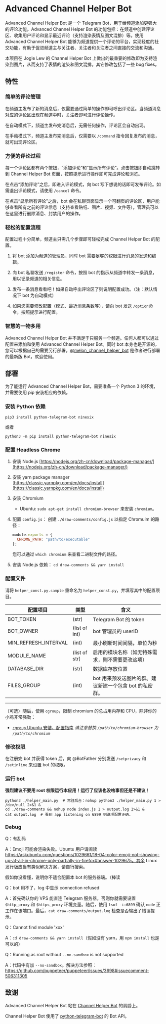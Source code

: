 # Advanced Channel Helper Bot

Advanced Channel Helper Bot 是一个 Telegram Bot，用于给频道添加更强大的评论功能。Advanced Channel Helper Bot 的功能包括：在频道中创建评论区、收集用户评论和显示最近评论（支持渲染表情及图文混排）等。使用 Advanced Channel Helper Bot 能够为频道提供一个评论的平台，实现轻度的社交功能，有助于促进频道主与关注者、关注者和关注者之间直接的交流和沟通。

本项目在 Jogle Lew 的 Channel Helper Bot 上做出的最重要的修改即为支持渲染到图片，从而支持了表情的渲染和图文混排。其它修改包括了一些 bug fixes。

## 特性

### 简单的评论管理

在频道主发布了新的消息后，仅需要通过简单的操作即可呼出评论区。当频道消息对应的评论区出现在频道中时，关注者即可进行评论操作。

在自动模式下，频道主发布完消息后，无需任何操作，评论区会自动出现。

在手动模式下，频道主发布完消息后，仅需要以 `/command` 指令回复发布的消息，就可出现评论区。

### 方便的评论过程

每一个评论区都有两个按钮，“添加评论”和“显示所有评论”。点击按钮即自动跳转到 Channel Helper Bot 页面，按照提示进行操作即可完成评论和浏览。

在点击“添加评论”之后，即进入评论模式，向 bot 写下想说的话即可发布评论。如需退出评论模式，请使用 `/cancel` 命令。

在点击“显示所有评论”之后，bot 会在私聊页面显示一个可翻页的评论区，用户能够查看所有之前的评论信息（支持查看贴纸、图片、视频、文件等），管理员可以在这里进行删除消息、封禁用户的操作。

### 轻松的配置流程

配置过程十分简单，频道主只需几个步骤即可轻松完成 Channel Helper Bot 的配置。

1. 将 bot 添加为频道的管理员，同时 bot 需要足够的权限进行消息的发送和编辑。

2. 向 bot 私聊发送 `/register` 命令，按照 bot 的指示从频道中转发一条消息，用以记录频道的相关信息。

3. 发布一条消息看看吧！如果自动呼出评论区了则说明配置成功。（注：默认情况下 bot 为自动模式）

4. 如果您需要修改配置（模式、最近消息条数等），请向 bot 发送 `/option`命令，按照提示进行配置。

### 智慧的一物多用

Advanced Channel Helper Bot 并不满足于只服务一个频道。任何人都可以通过配置来添加和使用 Advanced Channel Helper Bot。同时 bot 本身也是开源的，您可以根据自己的需要另行部署。[@melon_channel_helper_bot](https://t.me/melon_channel_helper_bot) 是作者进行部署的最新版 Bot，欢迎使用。

## 部署

为了能运行 Advanced Channel Helper Bot，需要准备一个 Python 3 的环境，并需要使用 pip 安装相应的依赖。

### 安装 Python 依赖

`pip3 install python-telegram-bot ninesix`

或者

`python3 -m pip install python-telegram-bot ninesix`

### 配置 Headless Chrome

1. 安装 Node.js
   [https://nodejs.org/zh-cn/download/package-manager/](https://nodejs.org/zh-cn/download/package-manager/)
2. 安装 yarn package manager
   [https://classic.yarnpkg.com/en/docs/install](https://classic.yarnpkg.com/en/docs/install)
3. 安装 Chromium
   + Ubuntu: `sudo apt-get install chromium-browser` 来安装 `chromium`。
4. 配置 `config.js`：
   创建 `./draw-comments/config.js` 以指定 Chromuim 的路径：
   ```js
   module.exports = {
     CHROME_PATH: "path/to/executable"
   };
   ```

   您可以通过 `which chromium` 来查看二进制文件的路径。
5. 安装 Node.js 依赖：
   `cd draw-comments && yarn install`

### 配置文件

请将 `helper_const.py.sample` 重命名为 `helper_const.py`，并填写其中的配置项目。

| 配置项目             | 类型          | 含义                                             
|----------------------|---------------|--------------------------------------------------
| BOT_TOKEN            | (str)         | Telegram Bot 的 token                            
| BOT_OWNER            | (list of int) | bot 管理员的 userID                              
| MIN_REFRESH_INTERVAL | (int)         | 最小刷新时间间隔，单位为秒                                 
| MODULE_NAME          | (list of str) | 启用的模块名称（如无特殊需求，则不需要更改这项） 
| DATABASE_DIR         | (str)         | 数据库存放位置                             
| FILES_GROUP          | (int)         | bot 用来预发送图片的群。建议新建一个包含 bot 的私密群。
------------------------------------------------------------------------------------------

（可选）随后，使用 `cgroup`，限制 chromium 的总占用内存和 CPU，除非你的小鸡非常强劲：

+ [`cgroup` Ubuntu 安装、配置指南](https://askubuntu.com/questions/836469/install-cgconfig-in-ubuntu-16-04#answer-899273) *请注意替换 `/path/to/chromium-browser` 为 `/path/to/chromium`*

### 修改权限

在注册完 bot 并获得 token 后，向 @BotFather 分别发送 `/setprivacy` 和 `/setinline` 来设置 bot 的权限。

### 运行 bot 

**强烈建议不要用 root 权限运行本应用！运行了应该也没啥事但还是不建议！**

```shell
python3 ./helper_main.py  # 常驻后台：nohup python3 ./helper_main.py 1 > /dev/null 2>&1 &
cd ./draw-comments && nohup node index.js 1 > output.log 2>&1 &
cat output.log  # 看到 app listening on 6899 则说明配置正确。
```

### Debug

Q：有乱码

A：Emoji 可能会渲染失败。Ubuntu 用户请阅读 https://askubuntu.com/questions/1029661/18-04-color-emoji-not-showing-up-at-all-in-chrome-only-partially-in-firefox#answer-1029675。其余 Linux 发行版应当有类似解决方案，请自行搜索。

假如你没看懂，说明你不适合配置本 bot 的服务器端。（棒读

Q：bot 用不了，log 中显示 connection refused

A：首先确认你的 VPS 能直连 Telegram 服务器，否则你就需要设置 `$http_proxy` 和 `$https_proxy` 环境变量。随后，使用 `lsof -i:6899` 确认 `node` 正工作在该端口。最后，`cat draw-comments/output.log` 检查是否输出了错误提示。

Q：Cannot find module 'xxx'

A：`cd draw-comments && yarn install`（假如没有 yarn，用 `npm install` 也是可以的）

Q：Running as root without `--no-sandbox` is not supported

A：代码中有加 `--no-sandbox`。解决方法参照：https://github.com/puppeteer/puppeteer/issues/3698#issuecomment-506311305

## 致谢

Advanced Channel Helper Bot 站在 [Channel Helper Bot](https://github.com/JogleLew/channel-helper-bot) 的肩膀上。

Channel Helper Bot 使用了 [python-telegram-bot](https://github.com/python-telegram-bot/python-telegram-bot) 的 Bot API。
